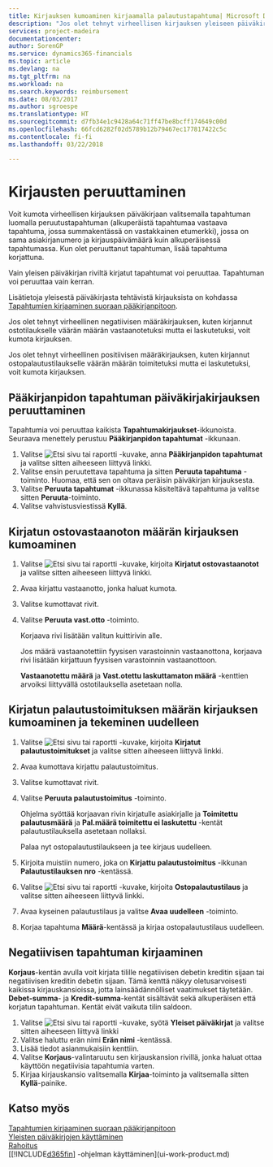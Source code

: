 ```yaml
---
title: Kirjauksen kumoaminen kirjaamalla palautustapahtuma| Microsoft Docs
description: "Jos olet tehnyt virheellisen kirjauksen yleiseen päiväkirjaan, Peruuta tapahtuma -toiminnolla kumottu kirjaus luo oikean kirjausketjun."
services: project-madeira
documentationcenter: 
author: SorenGP
ms.service: dynamics365-financials
ms.topic: article
ms.devlang: na
ms.tgt_pltfrm: na
ms.workload: na
ms.search.keywords: reimbursement
ms.date: 08/03/2017
ms.author: sgroespe
ms.translationtype: HT
ms.sourcegitcommit: d7fb34e1c9428a64c71ff47be8bcff174649c00d
ms.openlocfilehash: 66fcd6282f02d5789b12b79467ec177817422c5c
ms.contentlocale: fi-fi
ms.lasthandoff: 03/22/2018

---
```

# <a name="reverse-postings"></a>Kirjausten peruuttaminen
Voit kumota virheellisen kirjauksen päiväkirjaan valitsemalla tapahtuman luomalla peruutustapahtuman (alkuperäistä tapahtumaa vastaava tapahtuma, jossa summakentässä on vastakkainen etumerkki), jossa on sama asiakirjanumero ja kirjauspäivämäärä kuin alkuperäisessä tapahtumassa. Kun olet peruuttanut tapahtuman, lisää tapahtuma korjattuna.

Vain yleisen päiväkirjan riviltä kirjatut tapahtumat voi peruuttaa. Tapahtuman voi peruuttaa vain kerran.

Lisätietoja yleisestä päiväkirjasta tehtävistä kirjauksista on kohdassa [Tapahtumien kirjaaminen suoraan pääkirjanpitoon](finance-how-post-transactions-directly.md).

Jos olet tehnyt virheellinen negatiivisen määräkirjauksen, kuten kirjannut ostotilaukselle väärän määrän vastaanotetuksi mutta ei laskutetuksi, voit kumota kirjauksen.

Jos olet tehnyt virheellinen positiivisen määräkirjauksen, kuten kirjannut ostopalautustilaukselle väärän määrän toimitetuksi mutta ei laskutetuksi, voit kumota kirjauksen.   

## <a name="to-reverse-the-journal-posting-of-a-general-ledger-entry"></a>Pääkirjanpidon tapahtuman päiväkirjakirjauksen peruuttaminen
Tapahtumia voi peruuttaa kaikista **Tapahtumakirjaukset**-ikkunoista. Seuraava menettely perustuu **Pääkirjanpidon tapahtumat** -ikkunaan.
1. Valitse ![Etsi sivu tai raportti](media/ui-search/search_small.png "Etsi sivu tai raportti -kuvake") -kuvake, anna **Pääkirjanpidon tapahtumat** ja valitse sitten aiheeseen liittyvä linkki.
2. Valitse ensin peruutettava tapahtuma ja sitten **Peruuta tapahtuma** -toiminto. Huomaa, että sen on oltava peräisin päiväkirjan kirjauksesta.
3. Valitse **Peruuta tapahtumat** -ikkunassa käsiteltävä tapahtuma ja valitse sitten **Peruuta**-toiminto.
4. Valitse vahvistusviestissä **Kyllä**.

## <a name="to-undo-a-quantity-posting-on-a-posted-purchase-receipt"></a>Kirjatun ostovastaanoton määrän kirjauksen kumoaminen  

1.  Valitse ![Etsi sivu tai raportti](media/ui-search/search_small.png "Etsi sivu tai raportti -kuvake") -kuvake, kirjoita **Kirjatut ostovastaanotot** ja valitse sitten aiheeseen liittyvä linkki.  
2.  Avaa kirjattu vastaanotto, jonka haluat kumota.  
3.  Valitse kumottavat rivit.  
4.  Valitse **Peruuta vast.otto** -toiminto.

    Korjaava rivi lisätään valitun kuittirivin alle.  

    Jos määrä vastaanotettiin fyysisen varastoinnin vastaanottona, korjaava rivi lisätään kirjattuun fyysisen varastoinnin vastaanottoon.  

    **Vastaanotettu määrä** ja **Vast.otettu laskuttamaton määrä** -kenttien arvoiksi liittyvällä ostotilauksella asetetaan nolla.

## <a name="to-undo-and-then-redo-a-quantity-posting-on-a-posted-return-shipment"></a>Kirjatun palautustoimituksen määrän kirjauksen kumoaminen ja tekeminen uudelleen

1.  Valitse ![Etsi sivu tai raportti](media/ui-search/search_small.png "Etsi sivu tai raportti -kuvake") -kuvake, kirjoita **Kirjatut palautustoimitukset** ja valitse sitten aiheeseen liittyvä linkki.  
2.  Avaa kumottava kirjattu palautustoimitus.
3. Valitse kumottavat rivit.  

4.  Valitse **Peruuta palautustoimitus** -toiminto.  

    Ohjelma syöttää korjaavan rivin kirjatulle asiakirjalle ja **Toimitettu palautusmäärä** ja **Pal.määrä toimitettu ei laskutettu** -kentät palautustilauksella asetetaan nollaksi.  

    Palaa nyt ostopalautustilaukseen ja tee kirjaus uudelleen.  

5.  Kirjoita muistiin numero, joka on **Kirjattu palautustoimitus** -ikkunan **Palautustilauksen nro** -kentässä.  
6.  Valitse ![Etsi sivu tai raportti](media/ui-search/search_small.png "Etsi sivu tai raportti -kuvake") -kuvake, kirjoita **Ostopalautustilaus** ja valitse sitten aiheeseen liittyvä linkki.  
7.  Avaa kyseinen palautustilaus ja valitse **Avaa uudelleen** -toiminto.  
8.  Korjaa tapahtuma **Määrä**-kentässä ja kirjaa ostopalautustilaus uudelleen.  

## <a name="to-post-a-negative-entry"></a>Negatiivisen tapahtuman kirjaaminen  
**Korjaus**-kentän avulla voit kirjata tilille negatiivisen debetin kreditin sijaan tai negatiivisen kreditin debetin sijaan. Tämä kenttä näkyy oletusarvoisesti kaikissa kirjauskansioissa, jotta lainsäädännölliset vaatimukset täytetään. **Debet-summa**- ja **Kredit-summa**-kentät sisältävät sekä alkuperäisen että korjatun tapahtuman. Kentät eivät vaikuta tilin saldoon.  

1.  Valitse ![Etsi sivu tai raportti](media/ui-search/search_small.png "Etsi sivu tai raportti -kuvake") -kuvake, syötä **Yleiset päiväkirjat** ja valitse sitten aiheeseen liittyvä linkki  
2.  Valitse haluttu erän nimi **Erän nimi** -kentässä.  
3.  Lisää tiedot asianmukaisiin kenttiin.  
4.  Valitse **Korjaus**-valintaruutu sen kirjauskansion rivillä, jonka haluat ottaa käyttöön negatiivisia tapahtumia varten.  
5.  Kirjaa kirjauskansio valitsemalla **Kirjaa**-toiminto ja valitsemalla sitten **Kyllä**-painike.

## <a name="see-also"></a>Katso myös
[Tapahtumien kirjaaminen suoraan pääkirjanpitoon](finance-how-post-transactions-directly.md)  
[Yleisten päiväkirjojen käyttäminen](ui-work-general-journals.md)  
[Rahoitus](finance.md)  
[[!INCLUDE[d365fin](includes/d365fin_md.md)] -ohjelman käyttäminen](ui-work-product.md)  

